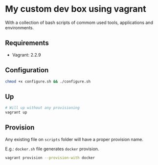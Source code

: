 # My custom dev box using vagrant

With a collection of bash scripts of commom used tools, applications and environments.


## Requirements

- Vagrant: 2.2.9

## Configuration
```bash
chmod +x configure.sh && ./configure.sh
```

## Up
```bash
# Will up without any provisioning
vagrant up
```

## Provision

Any existing file on `scripts` folder will have a proper provision name.

E.g.: `docker.sh` file generates `docker` provision.

```bash
vagrant provision --provision-with docker
```
